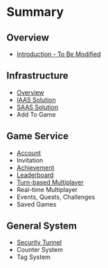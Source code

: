 # Summary

## Overview

* [Introduction - To Be Modified](README.md)

## Infrastructure

* [Overview](infrastructure/overview.md)
* [IAAS Solution](infrastructure/iaas-solution.md)
* [SAAS Solution](infrastructure/saas-solution.md)
* Add To Game

## Game Service

* [Account](game-services/account.md)
* Invitation
* [Achievement](game-services/achievement.md)
* [Leaderboard](game-services/leaderboard.md)
* [Turn-based Multiplayer](game-services/turn-based-multiplayer.md)
* Real-time Multiplayer
* Events, Quests, Challenges
* Saved Games

## General System

* [Security Tunnel](infrastructure/security.md)
* Counter System
* Tag System

